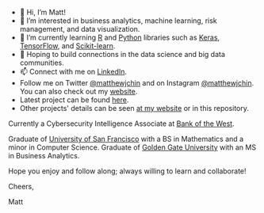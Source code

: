 - 👋 Hi, I’m Matt!
- 👀 I’m interested in business analytics, machine learning, risk management, and data visualization. 
- 🌱 I’m currently learning [R](https://www.r-project.org/) and [Python](https://www.python.org/doc/) libraries such as [Keras](https://keras.io), [TensorFlow](https://www.tensorflow.org/), and [Scikit-learn](https://scikit-learn.org/).
- 💞️ Hoping to build connections in the data science and big data communities. 
- 📫 Connect with me on [LinkedIn](https://www.linkedin.com/in/matthew-j-chin/).
- Follow me on Twitter [@matthewjchin](https://www.twitter.com/matthewjchin) and on Instagram [@matthewjchin](https://www.instagram.com/matthewjchin/). You can also check out my [website](https://matthewjchin.wordpress.com/).
- Latest project can be found [here](https://github.com/matthewjchin/baseballstats).
- Other projects' details can be seen [at my website](https://matthewjchin.wordpress.com/personal-projects/) or in this repository.

Currently a Cybersecurity Intelligence Associate at [Bank of the West](https://www.bankofthewest.com/). 

Graduate of [University of San Francisco](https://www.usfca.edu/) with a BS in Mathematics and a minor in Computer Science. 
Graduate of [Golden Gate University](https://www.ggu.edu/) with an MS in Business Analytics. 

Hope you enjoy and follow along; always willing to learn and collaborate!


Cheers,

Matt

